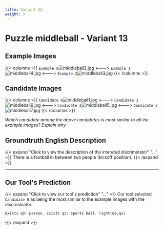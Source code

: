 ```yaml
---
title: Variant 13
weight: 3
---
```


# Puzzle middleball - Variant 13

## Example Images
{{< columns >}}
`Example 0`![middleball2.jpg](/natscene-data/images/middleball2.jpg)
<--->
`Example 1`![middleball4.jpg](/natscene-data/images/middleball4.jpg)
<--->
`Example 2`![middleball3.jpg](/natscene-data/images/middleball3.jpg)
{{< /columns >}}

## Candidate Images
{{< columns >}}
`Candidate 0`![middleball1.jpg](/natscene-data/images/middleball1.jpg)
<--->
`Candidate 1`![middleball9.jpg](/natscene-data/images/middleball9.jpg)
<--->
`Candidate 2`![middleball5.jpg](/natscene-data/images/middleball5.jpg)
<--->
`Candidate 3`![middleball7.jpg](/natscene-data/images/middleball7.jpg)
{{< /columns >}}

*Which candidate among the above candidates is most similar to all the example images? Explain why.*

## Groundtruth English Description

{{< expand "Click to view the description of the intended discriminator" "..." >}}
There is a football in between two people (kickoff position).
{{< /expand >}}

---



## Our Tool's Prediction

{{< expand "Click to view our tool's prediction" "..." >}}
Our tool selected `Candidate 0` as being the most similar to the example images with the discriminator:
```plaintext
Exists q0: person. Exists q1: sports ball. right(q0,q1)
```
{{< /expand >}}
